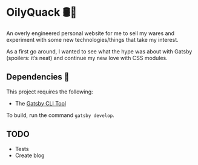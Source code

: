 # OilyQuack 🛢🦆

An overly engineered personal website for me to sell my wares and experiment with some new technologies/things that take my interest.

As a first go around, I wanted to see what the hype was about with Gatsby (spoilers: it’s neat) and continue my new love with CSS modules.

## Dependencies 📓

This project requires the following:

- The [Gatsby CLI Tool](https://www.gatsbyjs.org/tutorial/part-zero/#using-the-gatsby-cli)

To build, run the command `gatsby develop`.

## TODO

- Tests
- Create blog
